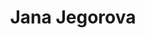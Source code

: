 ---
title: Jana Jegorova
role: Спасибо большое вам, Виктория! Такие чудесные кадры! С вами было так легко работать, как вы умела обращаетесь с младенцами. Я очень рада, что выбрала именно вас!
organizations: []
bio: ""
interests: []
education: []
social: []
email: ""
highlight_name: false
superuser: false
user_groups:
    - Kliendid
---